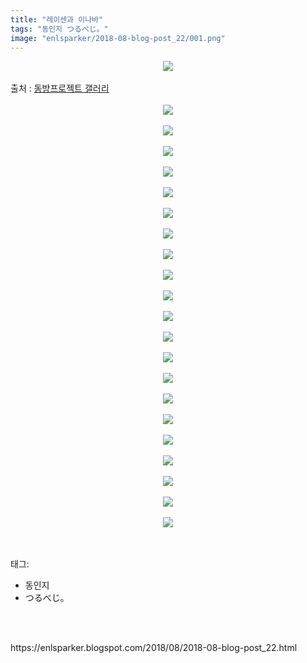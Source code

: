```yaml
---
title: "레이센과 이나바"
tags: "동인지 つるべじ。"
image: "enlsparker/2018-08-blog-post_22/001.png"
---
```

<div class="article">
<div class="post-body entry-content" id="post-body-3284618862958990284" itemprop="description articleBody">
<div class="separator" style="clear: both; text-align: center;">
<img src="{{ site.nasurl }}/enlsparker/2018-08-blog-post_22/001.png"/></div>
<br/>
<a name="more"></a>출처 : <a href="http://gall.dcinside.com/board/view/?id=touhou&amp;no=6046305">동방프로젝트 갤러리</a><br/>
<br/>
<div class="separator" style="clear: both; text-align: center;">
<img src="{{ site.nasurl }}/enlsparker/2018-08-blog-post_22/002.png"/></div>
<br/>
<div class="separator" style="clear: both; text-align: center;">
<img src="{{ site.nasurl }}/enlsparker/2018-08-blog-post_22/003.png"/></div>
<br/>
<div class="separator" style="clear: both; text-align: center;">
<img src="{{ site.nasurl }}/enlsparker/2018-08-blog-post_22/004.png"/></div>
<br/>
<div class="separator" style="clear: both; text-align: center;">
<img src="{{ site.nasurl }}/enlsparker/2018-08-blog-post_22/005.png"/></div>
<br/>
<div class="separator" style="clear: both; text-align: center;">
<img src="{{ site.nasurl }}/enlsparker/2018-08-blog-post_22/006.png"/></div>
<br/>
<div class="separator" style="clear: both; text-align: center;">
<img src="{{ site.nasurl }}/enlsparker/2018-08-blog-post_22/007.png"/></div>
<br/>
<div class="separator" style="clear: both; text-align: center;">
<img src="{{ site.nasurl }}/enlsparker/2018-08-blog-post_22/008.png"/></div>
<br/>
<div class="separator" style="clear: both; text-align: center;">
<img src="{{ site.nasurl }}/enlsparker/2018-08-blog-post_22/009.png"/></div>
<br/>
<div class="separator" style="clear: both; text-align: center;">
<img src="{{ site.nasurl }}/enlsparker/2018-08-blog-post_22/010.png"/></div>
<br/>
<div class="separator" style="clear: both; text-align: center;">
<img src="{{ site.nasurl }}/enlsparker/2018-08-blog-post_22/011.png"/></div>
<br/>
<div class="separator" style="clear: both; text-align: center;">
<img src="{{ site.nasurl }}/enlsparker/2018-08-blog-post_22/012.png"/></div>
<br/>
<div class="separator" style="clear: both; text-align: center;">
<img src="{{ site.nasurl }}/enlsparker/2018-08-blog-post_22/013.png"/></div>
<br/>
<div class="separator" style="clear: both; text-align: center;">
<img src="{{ site.nasurl }}/enlsparker/2018-08-blog-post_22/014.png"/></div>
<br/>
<div class="separator" style="clear: both; text-align: center;">
<img src="{{ site.nasurl }}/enlsparker/2018-08-blog-post_22/015.png"/></div>
<br/>
<div class="separator" style="clear: both; text-align: center;">
<img src="{{ site.nasurl }}/enlsparker/2018-08-blog-post_22/016.png"/></div>
<br/>
<div class="separator" style="clear: both; text-align: center;">
<img src="{{ site.nasurl }}/enlsparker/2018-08-blog-post_22/017.png"/></div>
<br/>
<div class="separator" style="clear: both; text-align: center;">
<img src="{{ site.nasurl }}/enlsparker/2018-08-blog-post_22/018.png"/></div>
<br/>
<div class="separator" style="clear: both; text-align: center;">
<img src="{{ site.nasurl }}/enlsparker/2018-08-blog-post_22/019.png"/></div>
<br/>
<div class="separator" style="clear: both; text-align: center;">
<img src="{{ site.nasurl }}/enlsparker/2018-08-blog-post_22/020.png"/></div>
<br/>
<div class="separator" style="clear: both; text-align: center;">
<img src="{{ site.nasurl }}/enlsparker/2018-08-blog-post_22/021.png"/></div>
<br/>
<div class="separator" style="clear: both; text-align: center;">
<img src="{{ site.nasurl }}/enlsparker/2018-08-blog-post_22/022.png"/></div>
<br/>
<div style="clear: both;"></div>
</div></div><br/>
<div class="tagTrail">
<p>태그: </p>
<ul>
<li>동인지</li>
<li>つるべじ。</li>
</ul>
</div><br/>

<br/>
<p id="refer">https://enlsparker.blogspot.com/2018/08/2018-08-blog-post_22.html</p>
<br/>
